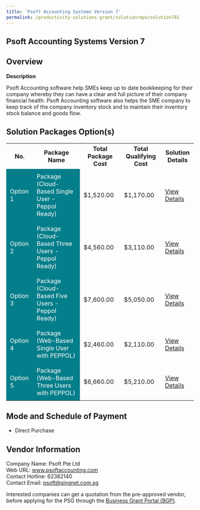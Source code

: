 ```yaml
---
title: 'Psoft Accounting Systems Version 7'
permalink: /productivity-solutions-grant/solutionrepo/solution791
---
```


## Psoft Accounting Systems Version 7

## Overview

**Description**

Psoft Accounting software help SMEs keep up to date bookkeeping for their company whereby they can have a clear and full picture of their company financial health. Psoft Accounting software also helps the SME company to keep track of the company inventory stock and to maintain their inventory stock balance and goods flow.

## Solution Packages Option(s)

<table>
<tr>
<th><b>No.</b></th>
<th><b>Package Name</b></th>
<th><b>Total Package Cost</b></th>
<th><b>Total Qualifying Cost</b></th>
<th><b>Solution Details</b></th>
</tr>
<tr>
<td style='padding: 10px; background-color: #037E8A; color: #FFFFFF;'>Option 1</td>
<td style='padding: 10px; background-color: #037E8A; color: #FFFFFF;'>Package (Cloud-Based Single User - Peppol Ready)</td>
<td style='padding: 10px;'>$1,520.00</td>
<td style='padding: 10px;'>$1,170.00</td>
<td style='padding: 10px;'><a href='/images/psg/Psoft_20220131_Desensitised_Annex_3__Part_1.pdf' target='_blank'>View Details</a></td>
</tr>
<tr>
<td style='padding: 10px; background-color: #037E8A; color: #FFFFFF;'>Option 2</td>
<td style='padding: 10px; background-color: #037E8A; color: #FFFFFF;'>Package (Cloud-Based Three Users - Peppol Ready)</td>
<td style='padding: 10px;'>$4,560.00</td>
<td style='padding: 10px;'>$3,110.00</td>
<td style='padding: 10px;'><a href='/images/psg/Psoft_20220131_Desensitised_Annex_3__Part_2.pdf' target='_blank'>View Details</a></td>
</tr>
<tr>
<td style='padding: 10px; background-color: #037E8A; color: #FFFFFF;'>Option 3</td>
<td style='padding: 10px; background-color: #037E8A; color: #FFFFFF;'>Package (Cloud-Based Five Users - Peppol Ready)</td>
<td style='padding: 10px;'>$7,600.00</td>
<td style='padding: 10px;'>$5,050.00</td>
<td style='padding: 10px;'><a href='/images/psg/Psoft_20220131_Desensitised_Annex_3__Part_3.pdf' target='_blank'>View Details</a></td>
</tr>
<tr>
<td style='padding: 10px; background-color: #037E8A; color: #FFFFFF;'>Option 4</td>
<td style='padding: 10px; background-color: #037E8A; color: #FFFFFF;'>Package (Web-Based Single User with PEPPOL)</td>
<td style='padding: 10px;'>$2,460.00</td>
<td style='padding: 10px;'>$2,110.00</td>
<td style='padding: 10px;'><a href='/images/psg/Psoft_20220131_Desensitised_Annex_3__Part_4.pdf' target='_blank'>View Details</a></td>
</tr>
<tr>
<td style='padding: 10px; background-color: #037E8A; color: #FFFFFF;'>Option 5</td>
<td style='padding: 10px; background-color: #037E8A; color: #FFFFFF;'>Package (Web-Based Three Users with PEPPOL)</td>
<td style='padding: 10px;'>$6,660.00</td>
<td style='padding: 10px;'>$5,210.00</td>
<td style='padding: 10px;'><a href='/images/psg/Psoft_20220131_Desensitised_Annex_3__Part_5.pdf' target='_blank'>View Details</a></td>
</tr>
</table>

## Mode and Schedule of Payment

 - Direct Purchase

## Vendor Information

 Company Name: Psoft Pte Ltd<br>Web URL: www.psoftaccounting.com <br>Contact Hotline: 62382140 <br>Contact Email: psoft@singnet.com.sg <br>

Interested companies can get a quotation from the pre-approved vendor, before applying for the PSG through the <a href='https://www.businessgrants.gov.sg/' target='_blank' rel='noopener'>Business Grant Portal (BGP)</a>.

<script src="/jquery/resize-tables.js"></script>
